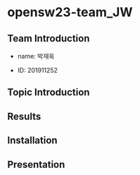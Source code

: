 # opensw23-team_JW

## Team Introduction

- name: 박재욱

- ID: 201911252

## Topic Introduction

## Results

## Installation

## Presentation
